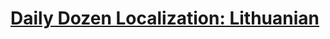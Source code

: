 # [Daily Dozen Localization: Lithuanian][t]
[t]:https://github.com/nutritionfactsorg/daily-dozen-localization


